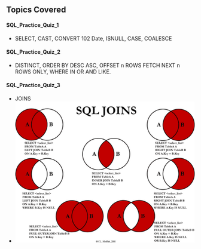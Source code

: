 <!-- Revision Section Starts -->
## Topics Covered
#### SQL_Practice_Quiz_1
* SELECT, CAST, CONVERT 102 Date, ISNULL, CASE, COALESCE

#### SQL_Practice_Quiz_2
* DISTINCT, ORDER BY DESC ASC, OFFSET n ROWS FETCH NEXT n ROWS ONLY, WHERE IN OR AND LIKE.

#### SQL_Practice_Quiz_3
* JOINS
* ![alt text](https://raw.githubusercontent.com/mommafish/BCG_Rise/main/2__SQL_Library/Screenshot%20Notes/JOINS%20Functions.png)
<!-- Revision Section Ends -->